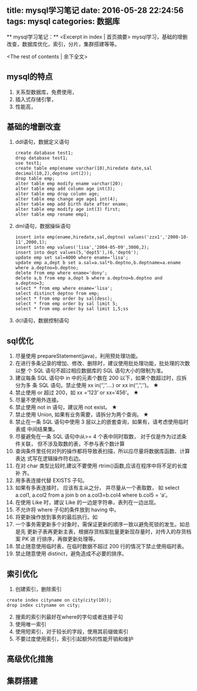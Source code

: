title: mysql学习笔记
date: 2016-05-28 22:24:56
tags: mysql
categories: 数据库
---
** mysql学习笔记：** <Excerpt in index | 首页摘要>
	mysql学习，基础的增删改查，数据库优化，索引，分片，集群搭建等等。
<!-- more -->
<The rest of contents | 余下全文\>
 
## mysql的特点
1. 关系型数据库，免费使用，
2. 插入式存储引擎，
3. 性能高，

## 基础的增删改查
1. ddl语句，数据定义语句
	```
	create database test1;
	drop database test1;
	use test1;
	create table emp(ename varchar(10),hiredate date,sal decimal(10,2),deptno int(2));
	drop table emp;
	alter table emp modify ename varchar(20);
	alter table emp add column age int(3);
	alter table emp drop column age;
	alter table emp change age age1 int(4);
	alter table emp add birth date after ename;
	alter table emp modify age int(3) first;
	alter table emp rename emp1;
	```
2. dml语句，数据操纵语句
	```
	insert into emp(ename,hiredate,sal,deptno) values('zzx1','2000-10-11',2000,1);
	insert into emp values('lisa','2004-05-09',3000,2);
	insert into dept values(5,'dept5'),(6,'dept6');
	update emp set sal=4000 where ename='lisa';
	update emp a,dept b set a.sal=a.sal*b.deptno,b.deptname=a.ename where a.deptno=b.deptno;
	delete from emp where ename='dony';
	delete a,b from emp a,dept b where a.deptno=b.deptno and a.deptno=3;
	select * from emp where ename='lisa';
	select distinct deptno from emp;
	select * from emp order by sal(desc);
	select * from emp order by sal limit 5;
	select * from emp order by sal limit 1,5;ss

	```
3. dcl语句，数据控制语句

## sql优化
1. 尽量使用 prepareStatement(java)，利用预处理功能。
2. 在进行多条记录的增加、修改、删除时，建议使用批处理功能，批处理的次数以整
个 SQL 语句不超过相应数据库的 SQL 语句大小的限制为准。
3. 建议每条 SQL 语句中 in 中的元素个数在 200 以下，如果个数超过时，应拆分为多
条 SQL 语句。禁止使用 xx in(‘’,’’….) or xx in(‘’,’’,’’)。 ★
4. 禁止使用 or 超过 200，如 xx =’123’ or xx=’456’。 ★
5. 尽量不使用外连接。
6. 禁止使用 not in 语句，建议用 not exist。 ★
7. 禁止使用 Union, 如果有业务需要，请拆分为两个查询。 ★
8. 禁止在一条 SQL 语句中使用 3 层以上的嵌套查询，如果有，请考虑使用临时表或
中间结果集。
9. 尽量避免在一条 SQL 语句中从>= 4 个表中同时取数， 对于仅是作为过滤条件关联，
但不涉及取数的表，不参与表个数计算
10. 查询条件里任何对列的操作都将导致表扫描，所以应尽量将数据库函数、计算表达
式写在逻辑操作符右边。
11. 在对 char 类型比较时,建议不要使用 rtrim()函数,应该在程序中将不足的长度补
齐。
12. 用多表连接代替 EXISTS 子句。
13. 如果有多表连接时， 应该有主从之分， 并尽量从一个表取数， 如 select a.col1, a.col2
from a join b on a.col3=b.col4 where b.col5 = ‘a’。
14. 在使用 Like 时，建议 Like 的一边是字符串，表列在一边出现。
15. 不允许将 where 子句的条件放到 having 中。
16. 将更新操作放到事务的最后执行。如
17. 一个事务需更新多个对象时，需保证更新的顺序一致以避免死锁的发生。如总是先
更新子表再更新主表，根据存货档案批量更新现存量时，对传入的存货档案 PK 进
行排序，再做更新处理等。
18. 禁止随意使用临时表，在临时数据不超过 200 行的情况下禁止使用临时表。
29. 禁止随意使用 distinct，避免造成不必要的排序。

## 索引优化
1. 创建索引，删除索引
```
create index cityname on city(city(10));
drop index cityname on city;
```
2. 搜索的索引列最好在where的字句或者连接子句
3. 使用唯一索引
4. 使用短索引，对于较长的字段，使用其前缀做索引
5. 不要过度使用索引，索引引起额外的性能开销和维护

## 高级优化措施

## 集群搭建
